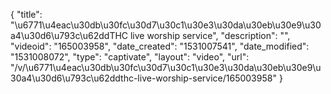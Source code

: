 {
    "title": "\u6771\u4eac\u30db\u30fc\u30d7\u30c1\u30e3\u30da\u30eb\u30e9\u30a4\u30d6\u793c\u62ddTHC live worship service",
    "description": "",
    "videoid": "165003958",
    "date_created": "1531007541",
    "date_modified": "1531008072",
    "type": "captivate",
    "layout": "video",
    "url": "\/v\/\u6771\u4eac\u30db\u30fc\u30d7\u30c1\u30e3\u30da\u30eb\u30e9\u30a4\u30d6\u793c\u62ddthc-live-worship-service\/165003958"
}